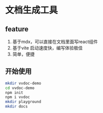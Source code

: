 # 文档生成工具

## feature
1. 基于mdx，可以直接在文档里面写react组件
2. 基于vite 启动速度快，编写体验极佳
3. 简单，便捷

## 开始使用

```bash
mkdir vvdoc-demo
cd vvdoc-demo
npm init
npm i vvdoc
mkdir playground
mkdir docs
```
